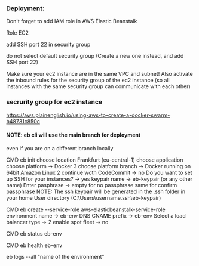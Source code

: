 ### Deployment:
Don't forget to add IAM role in AWS Elastic Beanstalk

Role EC2

add SSH port 22 in security group

do not select default security group (Create a new one instead, and add SSH port 22)

Make sure your ec2 instance are in the same VPC and subnet!
Also activate the inbound rules for the security group of the ec2 instance (so all instances with the same security group can communicate with each other)

### secrurity group for ec2 instance
https://aws.plainenglish.io/using-aws-to-create-a-docker-swarm-b48731c850c

#### NOTE: eb cli will use the main branch for deployment
even if you are on a different branch locally

CMD eb init
choose location
Frankfurt (eu-central-1)
choose application
choose platform -> Docker 3
choose platform branch -> Docker running on 64bit Amazon Linux 2
continue woth CodeCommit -> no
Do you want to set up SSH for your instances? -> yes
keypair name -> eb-keypair (or any other name)
Enter pasphrase -> empty for no passphrase
same for confirm passphrase
NOTE: The ssh keypair will be generated in the .ssh folder in your home User directory (C:\Users\username\.ssh\eb-keypair)

CMD eb create --service-role aws-elasticbeanstalk-service-role
environment name -> eb-env
DNS CNAME prefix -> eb-env
Select a load balancer type -> 2
enable spot fleet -> no

CMD eb status eb-env

CMD eb health eb-env

 eb logs --all "name of the environment"
